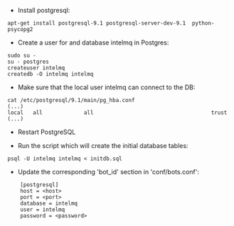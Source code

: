 * Install postgresql:
```
apt-get install postgresql-9.1 postgresql-server-dev-9.1  python-psycopg2
```

* Create a user for and database intelmq in Postgres:
```
sudo su - 
su - postgres
createuser intelmq
createdb -O intelmq intelmq
```

* Make sure that the local user intelmq can connect to the DB:
```
cat /etc/postgresql/9.1/main/pg_hba.conf
(...)
local   all             all                                     trust
(...)
```

* Restart PostgreSQL

* Run the script which will create the initial database tables:
```
psql -U intelmq intelmq < initdb.sql
```

* Update the corresponding 'bot_id' section in 'conf/bots.conf':

```
    [postgresql]
    host = <host>
    port = <port>
    database = intelmq
    user = intelmq
    password = <password>
```
